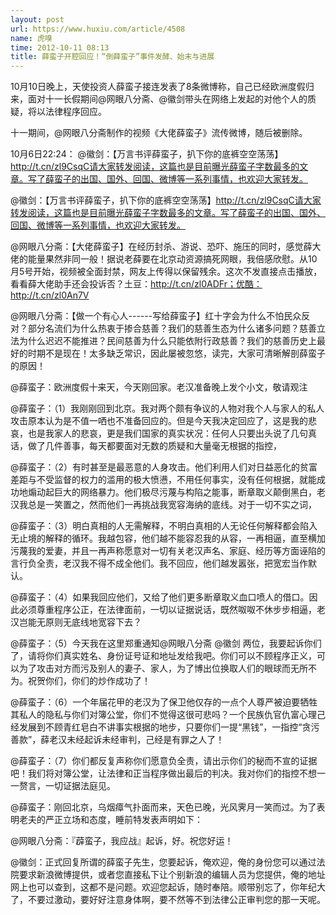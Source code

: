 ```yaml
---
layout: post
url: https://www.huxiu.com/article/4508
name: 虎嗅
time: 2012-10-11 08:13
title: 薛蛮子开腔回应！“倒薛蛮子”事件发酵、始末与进展
---
```

10月10日晚上，天使投资人薛蛮子接连发表了8条微博称，自己已经欧洲度假归来，面对十一长假期间@网眼八分斋、@徽剑带头在网络上发起的对他个人的质疑，将以法律程序回应。

十一期间，@网眼八分斋制作的视频《大佬薛蛮子》流传微博，随后被删除。

10月6日22:24： @徽剑：【万言书评薛蛮子，扒下你的底裤空空荡荡】http://t.cn/zl9CsqC请大家转发阅读，这篇也是目前曝光薛蛮子字数最多的文章。写了薛蛮子的出国、国外、回国、微博等一系列事情，也欢迎大家转发。

@徽剑：【万言书评薛蛮子，扒下你的底裤空空荡荡】http://t.cn/zl9CsqC请大家转发阅读，这篇也是目前曝光薛蛮子字数最多的文章。写了薛蛮子的出国、国外、回国、微博等一系列事情，也欢迎大家转发。

@网眼八分斋：【大佬薛蛮子】在经历封杀、游说、恐吓、施压的同时，感觉薛大佬的能量果然非同一般！据说老薛要在北京动资源搞死网眼，我倍感欣慰。从10月5号开始，视频被全面封禁，网友上传得以保留残余。这次不发直接点击播放，看看薛大佬助手还会投诉否？土豆：http://t.cn/zl0ADFr；优酷：http://t.cn/zl0An7V

@网眼八分斋：【做一个有心人------写给薛蛮子】红十字会为什么不怕民众反对？部分名流们为什么热衷于掺合慈善？我们的慈善生态为什么诸多问题？慈善立法为什么迟迟不能推进？民间慈善为什么只能依附行政慈善？我们的慈善历史上最好的时期不是现在！太多缺乏常识，因此屡被忽悠，读完，大家可清晰解剖薛蛮子的原因！

@薛蛮子：欧洲度假十来天，今天刚回家。老汉准备晚上发个小文，敬请观注

@薛蛮子：（1）我刚刚回到北京。我对两个颇有争议的人物对我个人与家人的私人攻击原本认为是不值一哂也不准备回应的。但是今天我决定回应了，这是我的悲哀，也是我家人的悲哀，更是我们国家的真实状况：任何人只要出头说了几句真话，做了几件善事，每天都要面对无数的质疑和大量毫无根据的指控，

@薛蛮子：（2）有时甚至是最恶意的人身攻击。他们利用人们对日益恶化的贫富差距与不受监督的权力的滥用的极大愤懑，不用任何事实，没有任何根据，就能成功地煽动起巨大的网络暴力。他们极尽污蔑与构陷之能事，断章取义颠倒黑白，老汉我总是一笑置之，然而他们一再挑战我宽容海纳的底线。对于一切不实之词，

@薛蛮子：（3）明白真相的人无需解释，不明白真相的人无论任何解释都会陷入无止境的解释的循环。我越包容，他们越不能容忍我的从容，一再相逼，直至横加污蔑我的爱妻，并且一再声称愿意对一切有关老汉声名、家庭、经历等方面诬陷的言行负全责，老汉我不得不成全他们。我不回应，他们越发嚣张，把宽宏当作默认。

@薛蛮子：（4）如果我回应他们，又给了他们更多断章取义血口喷人的借口。因此必须尊重程序公正，在法律面前，一切以证据说话，既然呶呶不休步步相逼，老汉岂能无原则无底线地宽容下去？

@薛蛮子：（5）今天我在这里郑重通知@网眼八分斋 @徽剑 两位，我要起诉你们了，请将你们真实姓名、身份证号证和地址发给我吧。你们可以不顾程序正义，可以为了攻击对方而污及别人的妻子、家人，为了博出位换取人们的眼球而无所不为。祝贺你们，你们的炒作成功了！

@薛蛮子：（6）一个年届花甲的老汉为了保卫他仅存的一点个人尊严被迫要牺牲其私人的隐私与你们对簿公堂，你们不觉得这很可悲吗？一个民族仇官仇富心理己经发展到不顾青红皂白不讲事实根据的地步，只要你们一提“黑钱”，一指控“贪污善款”，薛老汉未经起诉未经审判，己经是有罪之人了！

@薛蛮子：（7）你们都反复声称你们愿意负全责，请出示你们的秘而不宣的证据吧！我们将对簿公堂，让法律和正当程序做出最后的判决。我对你们的指控不想一一赘言，一切证据法庭见。

@薛蛮子：刚回北京，乌烟瘴气扑面而来，天色已晚，光风霁月一笑而过。为了表明老夫的严正立场和态度，睡前特发表声明如下：

@网眼八分斋：『薜蛮子，我应战』起诉，好。祝您好运！

@徽剑：正式回复所谓的薛蛮子先生，您要起诉，俺欢迎，俺的身份您可以通过法院要求新浪微博提供，或者您直接私下让个别新浪的编辑人员为您提供，俺的地址网上也可以查到，这都不是问题。欢迎您起诉，随时奉陪。顺带别忘了，你年纪大了，不要过激动，要好好注意身体啊，要不然等不到法律公正审判您的那一天呢。

